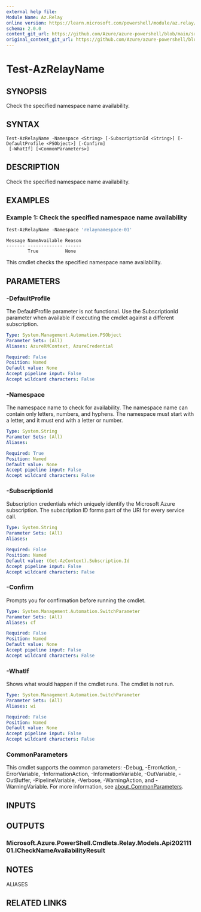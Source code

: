 ```yaml
---
external help file: 
Module Name: Az.Relay
online version: https://learn.microsoft.com/powershell/module/az.relay/test-azrelayname
schema: 2.0.0
content_git_url: https://github.com/Azure/azure-powershell/blob/main/src/Relay/Relay/help/Test-AzRelayName.md
original_content_git_url: https://github.com/Azure/azure-powershell/blob/main/src/Relay/Relay/help/Test-AzRelayName.md
---
```


# Test-AzRelayName

## SYNOPSIS
Check the specified namespace name availability.

## SYNTAX

```
Test-AzRelayName -Namespace <String> [-SubscriptionId <String>] [-DefaultProfile <PSObject>] [-Confirm]
 [-WhatIf] [<CommonParameters>]
```

## DESCRIPTION
Check the specified namespace name availability.

## EXAMPLES

### Example 1: Check the specified namespace name availability
```powershell
Test-AzRelayName -Namespace 'relaynamespace-01'
```

```output
Message NameAvailable Reason
------- ------------- ------
        True          None
```

This cmdlet checks the specified namespace name availability.

## PARAMETERS

### -DefaultProfile
The DefaultProfile parameter is not functional.
Use the SubscriptionId parameter when available if executing the cmdlet against a different subscription.

```yaml
Type: System.Management.Automation.PSObject
Parameter Sets: (All)
Aliases: AzureRMContext, AzureCredential

Required: False
Position: Named
Default value: None
Accept pipeline input: False
Accept wildcard characters: False
```

### -Namespace
The namespace name to check for availability.
The namespace name can contain only letters, numbers, and hyphens.
The namespace must start with a letter, and it must end with a letter or number.

```yaml
Type: System.String
Parameter Sets: (All)
Aliases:

Required: True
Position: Named
Default value: None
Accept pipeline input: False
Accept wildcard characters: False
```

### -SubscriptionId
Subscription credentials which uniquely identify the Microsoft Azure subscription.
The subscription ID forms part of the URI for every service call.

```yaml
Type: System.String
Parameter Sets: (All)
Aliases:

Required: False
Position: Named
Default value: (Get-AzContext).Subscription.Id
Accept pipeline input: False
Accept wildcard characters: False
```

### -Confirm
Prompts you for confirmation before running the cmdlet.

```yaml
Type: System.Management.Automation.SwitchParameter
Parameter Sets: (All)
Aliases: cf

Required: False
Position: Named
Default value: None
Accept pipeline input: False
Accept wildcard characters: False
```

### -WhatIf
Shows what would happen if the cmdlet runs.
The cmdlet is not run.

```yaml
Type: System.Management.Automation.SwitchParameter
Parameter Sets: (All)
Aliases: wi

Required: False
Position: Named
Default value: None
Accept pipeline input: False
Accept wildcard characters: False
```

### CommonParameters
This cmdlet supports the common parameters: -Debug, -ErrorAction, -ErrorVariable, -InformationAction, -InformationVariable, -OutVariable, -OutBuffer, -PipelineVariable, -Verbose, -WarningAction, and -WarningVariable. For more information, see [about_CommonParameters](http://go.microsoft.com/fwlink/?LinkID=113216).

## INPUTS

## OUTPUTS

### Microsoft.Azure.PowerShell.Cmdlets.Relay.Models.Api20211101.ICheckNameAvailabilityResult

## NOTES

ALIASES

## RELATED LINKS

